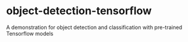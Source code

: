 # object-detection-tensorflow
A demonstration for object detection and classification with pre-trained Tensorflow models 
